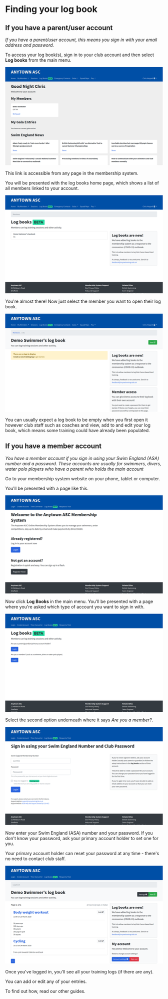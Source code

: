 # Finding your log book

## If you have a parent/user account

*If you have a parent/user account, this means you sign in with your email address and password.*

To access your log book(s), sign in to your club account and then select **Log books** from the main menu.

![The dashboard of the membership system after logging in](log-book-img/home.png "Membership system dashboard")

This link is accessible from any page in the membership system.

You will be presented with the log books home page, which shows a list of all members linked to your account.

![The log books homepage showing a list of members linked to your account](log-book-img/logs-home-member-list.png "Log books home")

You're almost there! Now just select the member you want to open their log book.

![A member log book](log-book-img/empty-log-book.png "Log book")

You can usually expect a log book to be empty when you first open it however club staff such as coaches and view, add to and edit your log book, which means some training could have already been populated.

## If you have a member account

*You have a member account if you sign in using your Swim England (ASA) number and a password. These accounts are usually for swimmers, divers, water polo players who have a parent who holds the main account*

Go to your membership system website on your phone, tablet or computer.

You'll be presented with a page like this.

![Membership system welcome page](log-book-img/welcome-page.png "Welcome page")

Now click **Log Books** in the main menu. You'll be presented with a page where you're asked which type of account you want to sign in with.

![Login options page](log-book-img/select-type.png "Login options")

Select the second option underneath where it says *Are you a member?*.

![Login options page](log-book-img/login-page.png "Login options")

Now enter your Swim England (ASA) number and your password. If you don't know your password, ask your primary account holder to set one for you.

Your primary account holder can reset your password at any time - there's no need to contact club staff.

![Log book dashboard](log-book-img/dash.png "Log book dashboard")

Once you've logged in, you'll see all your training logs (if there are any).

You can add or edit any of your entries.

To find out how, read our other guides.